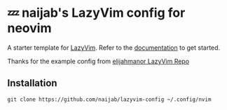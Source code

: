 # 💤 naijab's LazyVim config for neovim

A starter template for [LazyVim](https://github.com/LazyVim/LazyVim).
Refer to the [documentation](https://lazyvim.github.io/installation) to get started.

Thanks for the example config from [elijahmanor LazyVim Repo](https://github.com/elijahmanor/youtube-lazyvim)

## Installation

`git clone https://github.com/naijab/lazyvim-config ~/.config/nvim`
